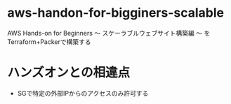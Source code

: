 # aws-handon-for-bigginers-scalable
AWS Hands-on for Beginners 〜 スケーラブルウェブサイト構築編 〜 をTerraform+Packerで構築する

# ハンズオンとの相違点

- SGで特定の外部IPからのアクセスのみ許可する
